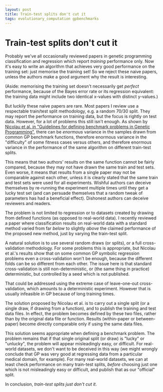 ```yaml
---
layout: post
title: Train-test splits don't cut it
tags: evolutionary_computation gpbenchmarks
---
```


Train-test splits don't cut it
========

Probably we've all occasionally reviewed papers in genetic programming
classification and regression which report *training* performance
only. Now it's easy to write an algorithm that achieves very good
performance on the training set: just memorise the training set! So we
reject these naive papers, unless the authors make a good argument why
the result is interesting.

(Aside: memorising the training set doesn't necessarily get *perfect*
performance, because of the Bayes error rate or its regression
equivalent: the training data might include two identical x-values
with distinct y-values.)

But luckily these naive papers are rare. Most papers I review use a
respectable train/test split methodology, e.g. a random 70/30
split. They may report the performance on training data, but the focus
is rightly on test data. However, for a lot of problems this still
isn't enough.  As shown by
[Nicolau et al. in "Guidelines for defining benchmark problems in Genetic Programming"](http://ieeexplore.ieee.org/xpl/login.jsp?tp=&arnumber=7257019),
there can be *enormous* variance in the samples drawn from common GP
benchmark functions, therefore enormous variance in the "difficulty"
of some fitness cases versus others, and therefore enormous variance
in the performance of the same algorithm on different train-test
splits. 

This means that two authors' results on the same function cannot be
fairly compared, because they may not have drawn the same train and
test sets. Even worse, it means that results from a single paper may
not be comparable against each other, unless it is clearly stated that
the same train and test sets were used for all experiments. Wishful
authors can deceive themselves by re-running the experiment multiple
times until they get a lucky test set (and can persuade themselves
that a random tweak of parameters has had a beneficial
effect). Dishonest authors can deceive reviewers and readers.

The problem is not limited to regression or to datasets created by
drawing from defined functions (as opposed to real-world data). I
recently reviewed a paper where classification results on real-world
data with a standard method varied from far *below* to slightly
*above* the claimed performance of the proposed new method, just by
varying the train-test split.

A natural solution is to use several random draws (or splits), or a
full cross-validation methodology. For some problems this is
appropriate, but Nicolau et al.'s results show that on some common GP
symbolic regression problems even a cross-validation won't be enough,
because the different folds can be so different from each other. The
issue here is that standard cross-validation is still
non-deterministic, or (the same thing in practice) deterministic, but
controlled by a seed which is not published.

That could be addressed using the extreme case of leave-one-out
cross-validation, which amounts to a deterministic experiment. However
that is usually infeasible in GP because of long training times.

The solution proposed by Nicolau et al. is to carry out a single split
(or a single draw, if drawing from a function), and to publish the
training and test data files. In effect, the problem becomes defined
by these two files, rather than by the original data file or
function. Results (within-paper or between-paper) become directly
comparable only if using the same data files. 

This solution seems appropriate when defining a benchmark problem. The
problem remains that if that single original split (or draw) is
"lucky" or "unlucky", the problem will appear misleadingly easy, or
difficult. For real-world datasets, we don't want to be deceived in
this way (we might wrongly conclude that GP was very good at
regressing data from a particular medical domain, for example). For
many real-world datasets, we can at least check performance on many
train-test splits, *before* choosing just one which is not
misleadingly easy or difficult, and publish that as our "official"
split.

In conclusion, *train-test splits just don't cut it*.
